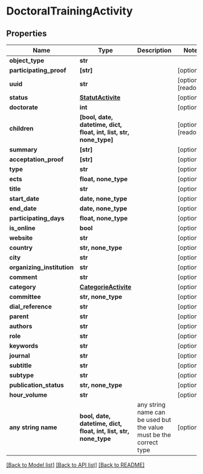 # DoctoralTrainingActivity


## Properties
Name | Type | Description | Notes
------------ | ------------- | ------------- | -------------
**object_type** | **str** |  | 
**participating_proof** | **[str]** |  | [optional] 
**uuid** | **str** |  | [optional] [readonly] 
**status** | [**StatutActivite**](StatutActivite.md) |  | [optional] 
**doctorate** | **int** |  | [optional] 
**children** | **[bool, date, datetime, dict, float, int, list, str, none_type]** |  | [optional] [readonly] 
**summary** | **[str]** |  | [optional] 
**acceptation_proof** | **[str]** |  | [optional] 
**type** | **str** |  | [optional] 
**ects** | **float, none_type** |  | [optional] 
**title** | **str** |  | [optional] 
**start_date** | **date, none_type** |  | [optional] 
**end_date** | **date, none_type** |  | [optional] 
**participating_days** | **float, none_type** |  | [optional] 
**is_online** | **bool** |  | [optional] 
**website** | **str** |  | [optional] 
**country** | **str, none_type** |  | [optional] 
**city** | **str** |  | [optional] 
**organizing_institution** | **str** |  | [optional] 
**comment** | **str** |  | [optional] 
**category** | [**CategorieActivite**](CategorieActivite.md) |  | [optional] 
**committee** | **str, none_type** |  | [optional] 
**dial_reference** | **str** |  | [optional] 
**parent** | **str** |  | [optional] 
**authors** | **str** |  | [optional] 
**role** | **str** |  | [optional] 
**keywords** | **str** |  | [optional] 
**journal** | **str** |  | [optional] 
**subtitle** | **str** |  | [optional] 
**subtype** | **str** |  | [optional] 
**publication_status** | **str, none_type** |  | [optional] 
**hour_volume** | **str** |  | [optional] 
**any string name** | **bool, date, datetime, dict, float, int, list, str, none_type** | any string name can be used but the value must be the correct type | [optional]

[[Back to Model list]](../README.md#documentation-for-models) [[Back to API list]](../README.md#documentation-for-api-endpoints) [[Back to README]](../README.md)


